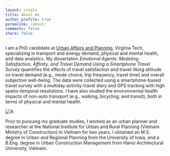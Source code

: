 ```yaml
---
layout: single
title: About me
author_profile: true
permalink: /about/
comments: false
share: false
---
```


I am a PhD candidate at [Urban Affairs and Planning](https://www.spia.vt.edu/uap/), Virginia Tech, specializing in transport and energy demand, physical and mental health, and data analytics. My dissertation _Emotional Agents: Modeling Satisfaction, Affinity, and Travel Demand Using a Smartphone Travel Survey_ quantifies the effects of travel satisfaction and travel-liking attitude on travel demand (e.g., mode choice, trip frequency, travel time) and overall subjective well-being. The data were collected using a smartphone-based travel survey with a multiday activity-travel diary and GPS tracking with high spatio-temporal resolutions. I have also studied the environmental health impacts of non-auto transport (e.g., walking, bicycling, and transit), both in terms of physical and mental health. 

![A](http://blogs.lt.vt.edu/travelmood/files/2018/11/canvas.png) 

Prior to pursuing my graduate studies, I worked as an urban planner and researcher at the National Institute for Urban and Rural Planning (Vietnam Ministry of Construction) in Vietnam for two years. I obtained an M.S. degree in Urban and Regional Planning from the University of Iowa, and a B.Eng. degree in Urban Construction Management from Hanoi Architectural University, Vietnam. 


